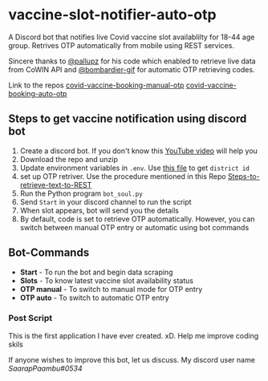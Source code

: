 # vaccine-slot-notifier-auto-otp
 A Discord bot that notifies live Covid vaccine slot availablilty for 18-44 age group. Retrives OTP automatically from mobile using REST services.
 
 Sincere thanks to [@pallupz](https://github.com/pallupz) for his code which enabled to retrieve live data from CoWIN API and [@bombardier-gif](https://github.com/bombardier-gif) for automatic OTP retrieving codes.
 
 Link to the repos 
 [covid-vaccine-booking-manual-otp](https://github.com/pallupz/covid-vaccine-booking)
 [covid-vaccine-booking-auto-otp](https://github.com/bombardier-gif/covid-vaccine-booking)
 
 ## Steps to get vaccine notification using discord bot
 1. Create a discord bot. If you don't know this [YouTube video](https://www.youtube.com/watch?v=SPTfmiYiuok) will help you
 2. Download the repo and unzip
 3. Update environment variables in `.env`. Use [this file](/state_and_district_data.csv) to get `district id`
 4. set up OTP retriver. Use the procedure mentioned in this Repo [Steps-to-retrieve-text-to-REST](https://github.com/bombardier-gif/covid-vaccine-booking#setup-guide-for-android)
 5. Run the Python program `bot_soul.py`
 6. Send `Start` in your discord channel to run the script
 7. When slot appears, bot will send you the details
 8. By default, code is set to retrieve OTP automatically. However, you can switch between manual OTP entry or automatic using bot commands
 
 ## Bot-Commands
 - **Start** - To run the bot and begin data scraping
 - **Slots** - To know latest vaccine slot availability status
 - **OTP manual** - To switch to manual mode for OTP entry
 - **OTP auto** - To switch to automatic OTP entry 
 
 ### Post Script
 This is the first application I have ever created. xD. Help me improve coding skils
 
 If anyone wishes to improve this bot, let us discuss. My discord user name *SaarapPaambu#0534*
